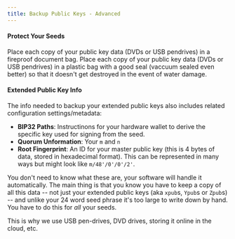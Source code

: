 ```yaml
---
title: Backup Public Keys - Advanced
---
```


#### Protect Your Seeds
Place each copy of your public key data (DVDs or USB pendrives) in a fireproof document bag.
Place each copy of your public key data (DVDs or USB pendrives) in a plastic bag with a good seal (vaccuum sealed even better) so that it doesn't get destroyed in the event of water damage.

#### Extended Public Key Info
The info needed to backup your extended public keys also includes related configuration settings/metadata:
* **BIP32 Paths**: Instructinons for your hardware wallet to derive the specific key used for signing from the seed. 
* **Quorum Unformation**: Your `m` and `n`
* **Root Fingerprint**: An ID for your master public key (this is 4 bytes of data, stored in hexadecimal format). This can be represented in many ways but might look like `m/48'/0'/0'/2'`.

You don't need to know what these are, your software will handle it automatically.
The main thing is that you know you have to keep a copy of all this data -- not just your extended public keys (aka `xpub`s, `Ypub`s or `Zpub`s) -- and unlike your 24 word seed phrase it's too large to write down by hand.
You have to do this for *all* your seeds.

This is why we use USB pen-drives, DVD drives, storing it online in the cloud, etc.
